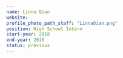 ```yaml
---
name: Linna Qian
website:
profile_photo_path_staff: "LinnaQian.png"
position: High School Intern
start-year: 2018
end-year: 2018
status: previous
---
```

